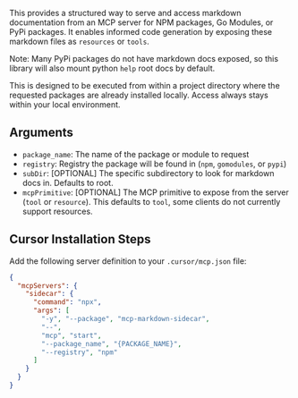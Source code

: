 This provides a structured way to serve and access markdown documentation from an MCP server for NPM packages, Go Modules, or PyPi packages. It enables informed code generation by exposing these markdown files as `resources` or `tools`.

Note: Many PyPi packages do not have markdown docs exposed, so this library will also mount python `help` root docs by default.

This is designed to be executed from within a project directory where the requested packages are already installed locally. Access always stays within your local environment.

## Arguments

- `package_name`: The name of the package or module to request
- `registry`: Registry the package will be found in (`npm`, `gomodules`, or `pypi`)
- `subDir`: [OPTIONAL] The specific subdirectory to look for markdown docs in. Defaults to root.
- `mcpPrimitive`: [OPTIONAL] The MCP primitive to expose from the server (`tool` or `resource`). This defaults to `tool`, some clients do not currently support resources.

## Cursor Installation Steps

Add the following server definition to your `.cursor/mcp.json` file:

```json
{
  "mcpServers": {
    "sidecar": {
      "command": "npx",
      "args": [
        "-y", "--package", "mcp-markdown-sidecar",
        "--",
        "mcp", "start",
        "--package_name", "{PACKAGE_NAME}",
        "--registry", "npm"
      ]
    }
  }
}
```